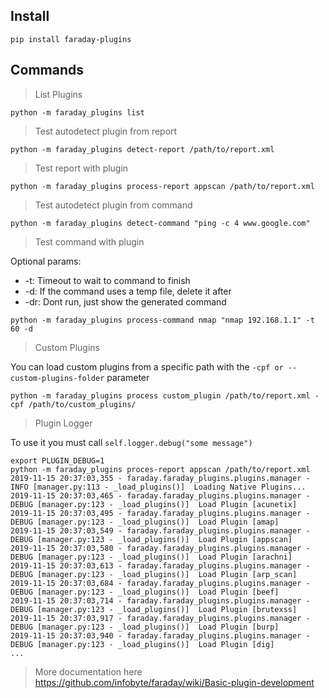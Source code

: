 ## Install

```shell script
pip install faraday-plugins
```

## Commands

> List Plugins

```shell script
python -m faraday_plugins list
```

> Test autodetect plugin from report

```shell script
python -m faraday_plugins detect-report /path/to/report.xml
```


> Test report with plugin

```shell script
python -m faraday_plugins process-report appscan /path/to/report.xml
```

> Test autodetect plugin from command

```shell script
python -m faraday_plugins detect-command "ping -c 4 www.google.com"
```


> Test command with plugin

Optional params:

- -t: Timeout to wait to command to finish
- -d: If the command uses a temp file, delete it after
- -dr: Dont run, just show the generated command
```shell script
python -m faraday_plugins process-command nmap "nmap 192.168.1.1" -t 60 -d
```

> Custom Plugins

You can load custom plugins from a specific path with the ```-cpf or --custom-plugins-folder``` parameter
```shell script
python -m faraday_plugins process custom_plugin /path/to/report.xml -cpf /path/to/custom_plugins/
```

> Plugin Logger

To use it you must call ```self.logger.debug("some message")```

```shell script
export PLUGIN_DEBUG=1
python -m faraday_plugins proces-report appscan /path/to/report.xml
2019-11-15 20:37:03,355 - faraday.faraday_plugins.plugins.manager - INFO [manager.py:113 - _load_plugins()]  Loading Native Plugins...
2019-11-15 20:37:03,465 - faraday.faraday_plugins.plugins.manager - DEBUG [manager.py:123 - _load_plugins()]  Load Plugin [acunetix]
2019-11-15 20:37:03,495 - faraday.faraday_plugins.plugins.manager - DEBUG [manager.py:123 - _load_plugins()]  Load Plugin [amap]
2019-11-15 20:37:03,549 - faraday.faraday_plugins.plugins.manager - DEBUG [manager.py:123 - _load_plugins()]  Load Plugin [appscan]
2019-11-15 20:37:03,580 - faraday.faraday_plugins.plugins.manager - DEBUG [manager.py:123 - _load_plugins()]  Load Plugin [arachni]
2019-11-15 20:37:03,613 - faraday.faraday_plugins.plugins.manager - DEBUG [manager.py:123 - _load_plugins()]  Load Plugin [arp_scan]
2019-11-15 20:37:03,684 - faraday.faraday_plugins.plugins.manager - DEBUG [manager.py:123 - _load_plugins()]  Load Plugin [beef]
2019-11-15 20:37:03,714 - faraday.faraday_plugins.plugins.manager - DEBUG [manager.py:123 - _load_plugins()]  Load Plugin [brutexss]
2019-11-15 20:37:03,917 - faraday.faraday_plugins.plugins.manager - DEBUG [manager.py:123 - _load_plugins()]  Load Plugin [burp]
2019-11-15 20:37:03,940 - faraday.faraday_plugins.plugins.manager - DEBUG [manager.py:123 - _load_plugins()]  Load Plugin [dig]
...
```


> More documentation here https://github.com/infobyte/faraday/wiki/Basic-plugin-development
